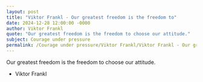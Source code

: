 ```yaml
---
layout: post
title: "Viktor Frankl - Our greatest freedom is the freedom to"
date: 2024-12-28 12:00:00 -0000
author: Viktor Frankl
quote: "Our greatest freedom is the freedom to choose our attitude."
subject: Courage under pressure
permalink: /Courage under pressure/Viktor Frankl/Viktor Frankl - Our greatest freedom is the freedom to
---
```


Our greatest freedom is the freedom to choose our attitude.

- Viktor Frankl
